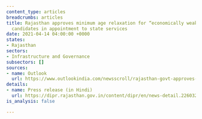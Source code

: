 ```yaml
---
content_type: articles
breadcrumbs: articles
title: Rajasthan approves minimum age relaxation for “economically weaker section”
  candidates in appointment to state services
date: 2021-04-14 04:00:00 +0000
states:
- Rajasthan
sectors:
- Infrastructure and Governance
subsectors: []
sources:
- name: Outlook
  url: https://www.outlookindia.com/newsscroll/rajasthan-govt-approves-age-relaxation-for-ews-category-candidates-in-state-services/2060503
details:
- name: Press release (in Hindi)
  url: https://dipr.rajasthan.gov.in/content/dipr/en/news-detail.226032.html
is_analysis: false

---
```

